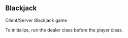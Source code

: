 ## Blackjack
Client/Server Blackjack game

To initialize, run the dealer class before the player class.
